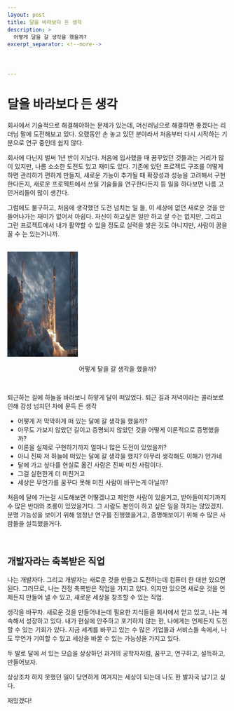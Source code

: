 ```yaml
---
layout: post
title: 달을 바라보다 든 생각
description: >
  어떻게 달을 갈 생각을 했을까?
excerpt_separator: <!--more-->



---
```


<!--more-->

<style>
.top_image {
  display:inline-block;
  width:32%;
  height: 240px;
}
.text_center {
  text-align: center;
}
@media only screen and (max-width:414px) {
  .top_image {
    width:100%;
    height:100%;  
  }
}
</style>

# 달을 바라보다 든 생각

회사에서 기술적으로 해결해야하는 문제가 있는데, 머신러닝으로 해결하면 좋겠다는 리더님 말에 도전해보고 있다.
오랬동안 손 놓고 있던 분야라서 처음부터 다시 시작하는 기분으로 연구 중인데 쉽지 않다.

회사에 다닌지 벌써 1년 반이 지났다.
처음에 입사했을 때 꿈꾸었던 것들과는 거리가 많이 있지만, 나름 소소한 도전도 있고 재미도 있다.
기존에 있던 프로젝트 구조를 어떻게 하면 관리하기 편하게 만들지, 새로운 기능이 추가될 때 확장성과 성능을 고려해서 구현한다든지, 새로운 프로젝트에서 쓰일 기술들을 연구한다든지 등 일을 하다보면 나름 고민거리들이 많이 생긴다.

그럼에도 불구하고,
처음에 생각했던 도전 넘치는 일 들, 이 세상에 없던 새로운 것을 만들어나가는 재미가 없어서 아쉽다.
자신이 하고싶은 일만 하고 살 수는 없지만, 그리고 그런 프로젝트에서 내가 활약할 수 있을 정도로 실력을 쌓은 것도 아니지만, 사람이 꿈을 꿀 수 는 있는거니까.

<br />

<div>
  <img src="../../../assets/img/blog/diary/20210516/spacex.jpg" alt="spacex" class="top_image" />
  <p class="text_center">어떻게 달을 갈 생각을 했을까?</p>
</div>

<br />

퇴근하는 길에 하늘을 바라보니 하얗게 달이 떠있었다.
퇴근 길과 저녁이라는 콜라보로 인해 감성 넘치던 차에 문득 든 생각

- 어떻게 저 막막하게 떠 있는 달에 갈 생각을 했을까?
- 아무도 가보지 않았던 길이고 증명되지 않았던 것을 어떻게 이론적으로 증명했을까?
- 이론을 실제로 구현하기까지 얼마나 많은 도전이 있었을까?
- 아니 진짜 저 하늘에 떠있는 달에 갈 생각을 했지? 아무리 생각해도 이해가 안가네
- 달에 가고 싶다를 현실로 옮긴 사람은 진짜 미친 사람이다.
- 그걸 실현한게 더 미친거고
- 세상은 무언가를 꿈꾸다 못해 미친 사람이 바꾸는게 아닐까?

처음에 달에 가는걸 시도해보면 어떻겠냐고 제안한 사람이 있을거고, 받아들여지기까지 수 많은 반대와 조롱이 있었을거다. 그 사람도 본인이 하고 싶은 일을 하지는 않았겠지. 분명 가능성을 보이기 위해 엄청난 연구를 진행했을거고, 증명해보이기 위해 수 많은 사람들을 설득했을거다.

<br />

## 개발자라는 축복받은 직업

나는 개발자다.
그리고 개발자는 새로운 것을 만들고 도전하는데 컴퓨터 한 대만 있으면 된다.
그러므로, 나는 진정 축복받은 직업을 가지고 있다.
의지만 있으면 새로운 것을 언제든지 만들어 낼 수 있고, 새로운 세상을 창조할 수 있는 직업.

생각을 바꾸자.
새로운 것을 만들어내는데 필요한 지식들을 회사에서 얻고 있고, 나는 계속해서 성장하고 있다.
내가 현실에 안주하고 포기하지 않는 한, 나에게는 언제든지 도전할 수 있는 기회가 있다.
지금 세계를 바꾸고 있는 수 많은 기업들과 서비스들 속에서,
나도 무언가 기여할 수 있고 세상을 바꿀 수 있는 가능성을 가지고 있다.

두 발로 달에 서 있는 모습을 상상하던 과거의 공학자처럼,
꿈꾸고, 연구하고, 설득하고, 만들어보자.

상상조차 하지 못했던 일이 당연하게 여겨지는 세상이 되는데
나도 한 발자국 남기고 싶다.

재밌겠다!